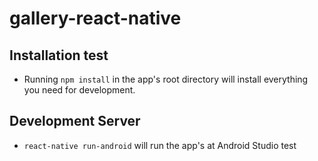 # gallery-react-native
<h2>Installation test</h2>
<ul>
<li>Running <code>npm install</code> in the app's root directory will install everything you need for development.</li>
</ul>
<h2>Development Server</h2>
<ul>
<li><code>react-native run-android</code> will run the app's at Android Studio test</li>
</ul>
